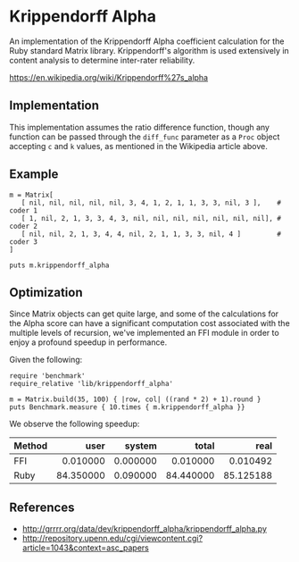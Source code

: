# Krippendorff Alpha

An implementation of the Krippendorff Alpha coefficient calculation for the Ruby standard Matrix library.  Krippendorff's algorithm is used extensively in content analysis to determine inter-rater reliability.

https://en.wikipedia.org/wiki/Krippendorff%27s_alpha

## Implementation

This implementation assumes the ratio difference function, though any function can be passed through the `diff_func` parameter as a `Proc` object accepting `c` and `k` values, as mentioned in the Wikipedia article above.

## Example

```
m = Matrix[
   [ nil, nil, nil, nil, nil, 3, 4, 1, 2, 1, 1, 3, 3, nil, 3 ],    # coder 1
   [ 1, nil, 2, 1, 3, 3, 4, 3, nil, nil, nil, nil, nil, nil, nil], # coder 2
   [ nil, nil, 2, 1, 3, 4, 4, nil, 2, 1, 1, 3, 3, nil, 4 ]         # coder 3
]

puts m.krippendorff_alpha
```

## Optimization

Since Matrix objects can get quite large, and some of the calculations for the Alpha score can have a significant computation cost associated with the multiple levels of recursion, we've implemented an FFI module in order to enjoy a profound speedup in performance.

Given the following:

```
require 'benchmark'
require_relative 'lib/krippendorff_alpha'

m = Matrix.build(35, 100) { |row, col| ((rand * 2) + 1).round }
puts Benchmark.measure { 10.times { m.krippendorff_alpha }}
```

We observe the following speedup:

Method | user | system | total | real
--- | ---:| ---:| ---:| ---:
FFI | 0.010000 | 0.000000 | 0.010000 | 0.010492
Ruby | 84.350000 | 0.090000 | 84.440000 | 85.125188

## References

* http://grrrr.org/data/dev/krippendorff_alpha/krippendorff_alpha.py
* http://repository.upenn.edu/cgi/viewcontent.cgi?article=1043&context=asc_papers
